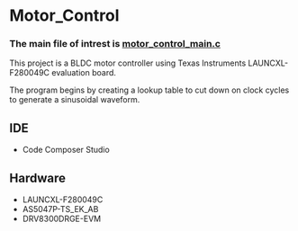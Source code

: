 # Motor_Control

### The main file of intrest is [motor_control_main.c](motor_control_main.c)

This project is a BLDC motor controller using Texas Instruments LAUNCXL-F280049C evaluation board.

The program begins by creating a lookup table to cut down on clock cycles to generate a sinusoidal waveform.

## IDE

 - Code Composer Studio

## Hardware

 - LAUNCXL-F280049C
 - AS5047P-TS_EK_AB
 - DRV8300DRGE-EVM
